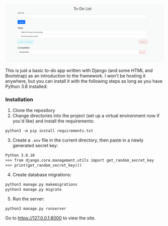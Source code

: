 ![To-do Example](./doc_images/todo.gif)

This is just a basic to-do app written with Django (and some HTML and Bootstrap) as an introduction to the framework. I won't be hosting it anywhere, but you can install it with the following steps as long as you have Python 3.8 installed:

### Installation

1. Clone the repository
2. Change directories into the project (set up a virtual environment now if you'd like) and install the requirements:
```
python3 -m pip install requirements.txt
```
3. Create a `.env` file in the current directory, then paste in a newly generated secret key:
```
Python 3.8.10
>>> from django.core.management.utils import get_random_secret_key
>>> print(get_random_secret_key())
```
4. Create database migrations:
```
python3 manage.py makemigrations
python3 manage.py migrate
```
5. Run the server:
```
python3 manage.py runserver
```
Go to https://127.0.0.1:8000 to view the site.
